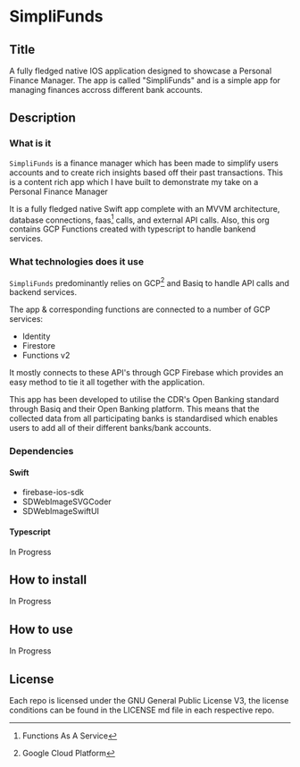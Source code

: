 # SimpliFunds
## Title
A fully fledged native IOS application designed to showcase a Personal Finance Manager.
The app is called "SimpliFunds" and is a simple app for managing finances accross different bank accounts.

## Description
### What is it
`SimpliFunds` is a finance manager which has been made to simplify users accounts and to create rich insights based off their past transactions. This is a content rich app which I have built to demonstrate my take on a Personal Finance Manager

It is a fully fledged native Swift app complete with an MVVM architecture, database connections, faas[^1] calls, and external API calls.
Also, this org contains GCP Functions created with typescript to handle bankend services.

### What technologies does it use
`SimpliFunds` predominantly relies on GCP[^2] and Basiq to handle API calls and backend services.

The app & corresponding functions are connected to a number of GCP services:
- Identity
- Firestore
- Functions v2

It mostly connects to these API's through GCP Firebase which provides an easy method to tie it all together with the application.

This app has been developed to utilise the CDR's Open Banking standard through Basiq and their Open Banking platform. This means that the collected data from all participating banks is standardised which enables users to add all of their different banks/bank accounts.

### Dependencies
#### Swift
- firebase-ios-sdk
- SDWebImageSVGCoder
- SDWebImageSwiftUI
#### Typescript
In Progress

## How to install
In Progress

## How to use
In Progress

## License
Each repo is licensed under the GNU General Public License V3, the license conditions can be found in the LICENSE md file in each respective repo.

[^1]: Functions As A Service
[^2]: Google Cloud Platform
